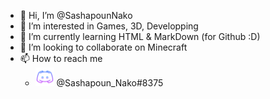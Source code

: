 - 👋 Hi, I’m @SashapounNako
- 👀 I’m interested in Games, 3D, Developping
- 🌱 I’m currently learning HTML & MarkDown (for Github :D)
- 💞️ I’m looking to collaborate on Minecraft
- 📫 How to reach me 
  - <img src="/images/discord-logo.png" alt="Discord Logo" width="30" height="30"/> @Sashapoun_Nako#8375
<!--
  - 
<!---
SashapounNako/SashapounNako is a ✨ special ✨ repository because its `README.md` (this file) appears on your GitHub profile.
You can click the Preview link to take a look at your changes.
--->
